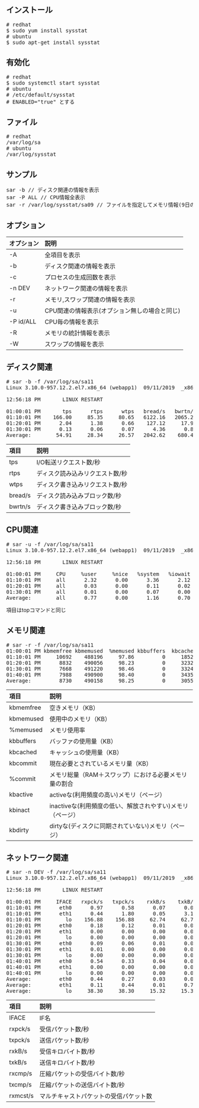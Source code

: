 ## インストール
<pre>
# redhat
$ sudo yum install sysstat
# ubuntu
$ sudo apt-get install sysstat
</pre>

## 有効化
<pre>
# redhat
$ sudo systemctl start sysstat
# ubuntu
# /etc/default/sysstat
# ENABLED="true" とする
</pre>

## ファイル
<pre>
# redhat
/var/log/sa
# ubuntu
/var/log/sysstat
</pre>

## サンプル
<pre>
sar -b // ディスク関連の情報を表示
sar -P ALL // CPU情報全表示
sar -r /var/log/sysstat/sa09 // ファイルを指定してメモリ情報(9日の)
</pre>

## オプション
|オプション|説明|
|:--|:--|
|-A|全項目を表示|
|-b|ディスク関連の情報を表示|
|-c|プロセスの生成回数を表示|
|-n DEV|ネットワーク関連の情報を表示|
|-r|メモリ,スワップ関連の情報を表示|
|-u|CPU関連の情報表示(オプション無しの場合と同じ)|
|-P id/ALL|CPU毎の情報を表示|
|-R|メモリの統計情報を表示|
|-W|スワップの情報を表示|

## ディスク関連
<pre>
# sar -b -f /var/log/sa/sa11 
Linux 3.10.0-957.12.2.el7.x86_64 (webapp1)  09/11/2019  _x86_64_    (1 CPU)

12:56:18 PM       LINUX RESTART

01:00:01 PM       tps      rtps      wtps   bread/s   bwrtn/s
01:10:01 PM    166.00     85.35     80.65   6122.16   2065.23
01:20:01 PM      2.04      1.38      0.66    127.12     17.91
01:30:01 PM      0.13      0.06      0.07      4.36      0.80
Average:        54.91     28.34     26.57   2042.62    680.41
</pre>

|項目|説明|
|:--|:--|
|tps|I/O転送リクエスト数/秒|
|rtps|ディスク読み込みリクエスト数/秒|
|wtps|ディスク書き込みリクエスト数/秒|
|bread/s|ディスク読み込みブロック数/秒|
|bwrtn/s|ディスク書き込みブロック数/秒|

## CPU関連
<pre>
# sar -u -f /var/log/sa/sa11 
Linux 3.10.0-957.12.2.el7.x86_64 (webapp1)  09/11/2019  _x86_64_    (1 CPU)

12:56:18 PM       LINUX RESTART

01:00:01 PM     CPU     %user     %nice   %system   %iowait    %steal     %idle
01:10:01 PM     all      2.32      0.00      3.36      2.12      0.00     92.19
01:20:01 PM     all      0.03      0.00      0.11      0.02      0.00     99.84
01:30:01 PM     all      0.01      0.00      0.07      0.00      0.00     99.92
Average:        all      0.77      0.00      1.16      0.70      0.00     97.37
</pre>
項目はtopコマンドと同じ<br>

## メモリ関連
<pre>
# sar -r -f /var/log/sa/sa11 
01:00:01 PM kbmemfree kbmemused  %memused kbbuffers  kbcached  kbcommit   %commit  kbactive   kbinact   kbdirty
01:10:01 PM     10692    488196     97.86         0     18524   3129288    120.54    204436    208128         0
01:20:01 PM      8832    490056     98.23         0     32320   3129288    120.54    208088    207360         0
01:30:01 PM      7668    491220     98.46         0     33248   3129288    120.54    208396    208048         0
01:40:01 PM      7988    490900     98.40         0     34356   3129288    120.54    209404    206548         0
Average:         8730    490158     98.25         0     30556   3129288    120.54    207957    207310         0
</pre>

|項目|説明|
|:--|:--|
|kbmemfree|空きメモリ（KB）|
|kbmemused|使用中のメモリ（KB）|
|%memused|メモリ使用率|
|kbbuffers|バッファの使用量（KB）|
|kbcached|キャッシュの使用量（KB）|
|kbcommit|現在必要とされているメモリ量（KB）|
|%commit|メモリ総量（RAM＋スワップ）における必要メモリ量の割合|
|kbactive|activeな(利用頻度の高い)メモリ（ページ）|
|kbinact|inactiveな(利用頻度の低い、解放されやすい)メモリ（ページ）|
|kbdirty|dirtyな(ディスクに同期されていない)メモリ（ページ）|

## ネットワーク関連
<pre>
# sar -n DEV -f /var/log/sa/sa11 
Linux 3.10.0-957.12.2.el7.x86_64 (webapp1)  09/11/2019  _x86_64_    (1 CPU)

12:56:18 PM       LINUX RESTART

01:00:01 PM     IFACE   rxpck/s   txpck/s    rxkB/s    txkB/s   rxcmp/s   txcmp/s  rxmcst/s
01:10:01 PM      eth0      0.97      0.58      0.07      0.06      0.00      0.00      0.00
01:10:01 PM      eth1      0.44      1.80      0.05      3.11      0.00      0.00      0.00
01:10:01 PM        lo    156.88    156.88     62.74     62.74      0.00      0.00      0.00
01:20:01 PM      eth0      0.18      0.12      0.01      0.01      0.00      0.00      0.00
01:20:01 PM      eth1      0.00      0.00      0.00      0.00      0.00      0.00      0.00
01:20:01 PM        lo      0.00      0.00      0.00      0.00      0.00      0.00      0.00
01:30:01 PM      eth0      0.09      0.06      0.01      0.01      0.00      0.00      0.00
01:30:01 PM      eth1      0.01      0.00      0.00      0.00      0.00      0.00      0.00
01:30:01 PM        lo      0.00      0.00      0.00      0.00      0.00      0.00      0.00
01:40:01 PM      eth0      0.54      0.33      0.04      0.03      0.00      0.00      0.00
01:40:01 PM      eth1      0.00      0.00      0.00      0.00      0.00      0.00      0.00
01:40:01 PM        lo      0.00      0.00      0.00      0.00      0.00      0.00      0.00
Average:         eth0      0.44      0.27      0.03      0.03      0.00      0.00      0.00
Average:         eth1      0.11      0.44      0.01      0.76      0.00      0.00      0.00
Average:           lo     38.30     38.30     15.32     15.32      0.00      0.00      0.00
</pre>

|項目|説明|
|:--|:--|
|IFACE|IF名|
|rxpck/s|受信パケット数/秒|
|txpck/s|送信パケット数/秒|
|rxkB/s|受信キロバイト数/秒|
|txkB/s|送信キロバイト数/秒|
|rxcmp/s|圧縮パケットの受信バイト数/秒|
|txcmp/s|圧縮パケットの送信バイト数/秒|
|rxmcst/s|マルチキャストパケットの受信パケット数|


